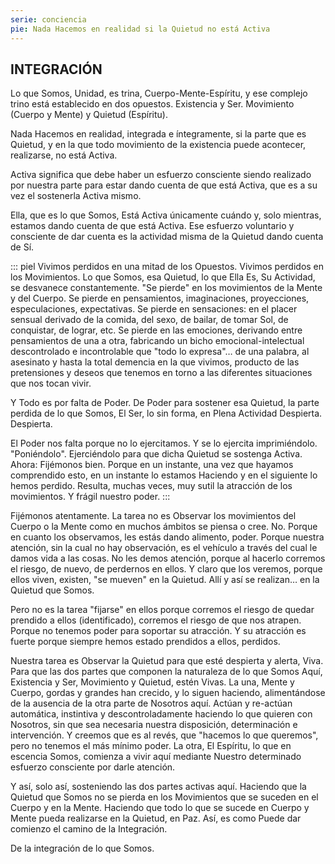 ```yaml
---
serie: conciencia
pie: Nada Hacemos en realidad si la Quietud no está Activa
---
```


## INTEGRACIÓN

Lo que Somos, Unidad, es trina, Cuerpo-Mente-Espíritu, y ese complejo trino está establecido en dos opuestos. Existencia y Ser. Movimiento (Cuerpo y Mente) y Quietud (Espíritu).

Nada Hacemos en realidad, integrada e íntegramente, si la parte que es Quietud, y en la que todo movimiento de la existencia puede acontecer, realizarse, no está Activa.

Activa significa que debe haber un esfuerzo consciente siendo realizado por nuestra parte para estar dando cuenta de que está Activa, que es a su vez el sostenerla Activa mismo.

Ella, que es lo que Somos, Está Activa únicamente cuándo y, solo mientras, estamos dando cuenta de que está Activa. Ese esfuerzo voluntario y consciente de dar cuenta es la actividad misma de la Quietud dando cuenta de Sí.

::: piel
Vivimos perdidos en una mitad de los Opuestos. Vivimos perdidos en los Movimientos. Lo que Somos, esa Quietud, lo que Ella Es, Su Actividad, se desvanece constantemente. "Se pierde" en los movimientos de la Mente y del Cuerpo. Se pierde en pensamientos, imaginaciones, proyecciones, especulaciones, expectativas. Se pierde en sensaciones: en el placer sensual derivado de la comida, del sexo, de bailar, de tomar Sol, de conquistar, de lograr, etc. Se pierde en las emociones, derivando entre pensamientos de una a otra, fabricando un bicho emocional-intelectual descontrolado e incontrolable que "todo lo expresa"… de una palabra, al asesinato y hasta la total demencia en la que vivimos, producto de las pretensiones y deseos que tenemos en torno a las diferentes situaciones que nos tocan vivir.

Y Todo es por falta de Poder. De Poder para sostener esa Quietud, la parte perdida de lo que Somos, El Ser, lo sin forma, en Plena Actividad Despierta.
Despierta.

El Poder nos falta porque no lo ejercitamos. Y se lo ejercita imprimiéndolo. "Poniéndolo". Ejerciéndolo para que dicha Quietud se sostenga Activa.
Ahora: Fijémonos bien. Porque en un instante, una vez que hayamos comprendido esto, en un instante lo estamos Haciendo y en el siguiente lo hemos perdido. Resulta, muchas veces, muy sutil la atracción de los movimientos. Y frágil nuestro poder.
:::

Fijémonos atentamente. La tarea no es Observar los movimientos del Cuerpo o la Mente como en muchos ámbitos se piensa o cree. No. Porque en cuanto los observamos, les estás dando alimento, poder. Porque nuestra atención, sin la cual no hay observación, es el vehículo a través del cual le damos vida a las cosas. No les demos atención, porque al hacerlo corremos el riesgo, de nuevo, de perdernos en ellos. Y claro que los veremos, porque ellos viven, existen, "se mueven" en la Quietud. Allí y así se realizan… en la Quietud que Somos.

Pero no es la tarea "fijarse" en ellos porque corremos el riesgo de quedar prendido a ellos (identificado), corremos el riesgo de que nos atrapen. Porque no tenemos poder para soportar su atracción. Y su atracción es fuerte porque siempre hemos estado prendidos a ellos, perdidos.

Nuestra tarea es Observar la Quietud para que esté despierta y alerta, Viva. Para que las dos partes que componen la naturaleza de lo que Somos Aquí, Existencia y Ser, Movimiento y Quietud, estén Vivas. La una, Mente y Cuerpo, gordas y grandes han crecido, y lo siguen haciendo, alimentándose de la ausencia de la otra parte de Nosotros aquí. Actúan y re-actúan automática, instintiva y descontroladamente haciendo lo que quieren con Nosotros, sin que sea necesaria nuestra disposición, determinación e intervención. Y creemos que es al revés, que "hacemos lo que queremos", pero no tenemos el más mínimo poder. La otra, El Espíritu, lo que en escencia Somos, comienza a vivir aquí mediante Nuestro determinado esfuerzo consciente por darle atención.

Y así, solo así, sosteniendo las dos partes activas aquí. Haciendo que la Quietud que Somos no se pierda en los Movimientos que se suceden en el Cuerpo y en la Mente. Haciendo que todo lo que se sucede en Cuerpo y Mente pueda realizarse en la Quietud, en Paz. Así, es como Puede dar comienzo el camino de la Integración.

De la integración de lo que Somos.

